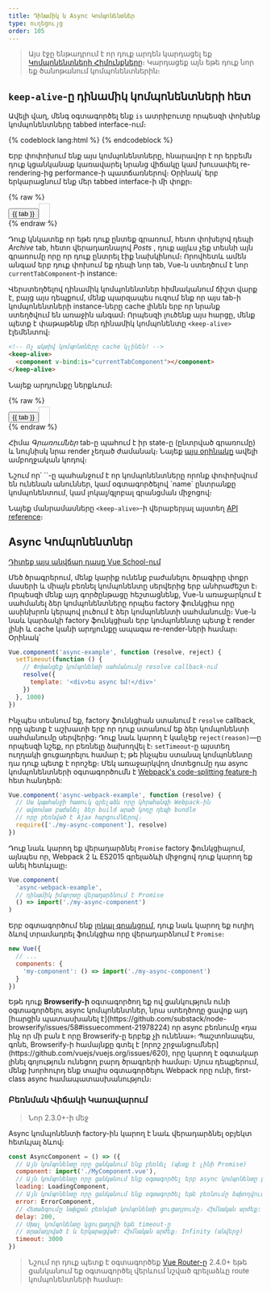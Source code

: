 ```yaml
---
title: Դինամիկ և Async Կոմպոնենտներ
type: ուղեցույց
order: 105
---
```


> Այս էջը ենթադրում է որ դուք արդեն կարդացել եք [Կոմպոնենտների Հիմունքները](components.html)։ Կարդացեք այն եթե դուք նոր եք ծանոթանում կոմպոնենտներին։

## `keep-alive`-ը դինամիկ կոմպոնենտների հետ

Ավելի վաղ, մենգ օգտագործել ենք `is` ատրիբուտը որպեսզի փոխենք կոմպոնենտները tabbed interface-ում։

{% codeblock lang:html %}
<component v-bind:is="currentTabComponent"></component>
{% endcodeblock %}

Երբ փոփոխում ենք այս կոմպոնենտները, հնարավոր է որ երբեմն դուք կցանկանաք կառավարել նրանց վիճակը կամ խուսափել re-rendering-ից performance-ի պատճառներով։ Օրինակ՝ երբ երկարացնում ենք մեր tabbed interface-ի մի փոքր։

{% raw %}
<div id="dynamic-component-demo" class="demo">
  <button
    v-for="tab in tabs"
    v-bind:key="tab"
    v-bind:class="['dynamic-component-demo-tab-button', { 'dynamic-component-demo-active': currentTab === tab }]"
    v-on:click="currentTab = tab"
  >{{ tab }}</button>
  <component
    v-bind:is="currentTabComponent"
    class="dynamic-component-demo-tab"
  ></component>
</div>
<script>
Vue.component('tab-posts', {
  data: function () {
    return {
      posts: [
        {
          id: 1,
          title: 'Cat Ipsum',
          content: '<p>Dont wait for the storm to pass, dance in the rain kick up litter decide to want nothing to do with my owner today demand to be let outside at once, and expect owner to wait for me as i think about it cat cat moo moo lick ears lick paws so make meme, make cute face but lick the other cats. Kitty poochy chase imaginary bugs, but stand in front of the computer screen. Sweet beast cat dog hate mouse eat string barf pillow no baths hate everything stare at guinea pigs. My left donut is missing, as is my right loved it, hated it, loved it, hated it scoot butt on the rug cat not kitten around</p>'
        },
        {
          id: 2,
          title: 'Hipster Ipsum',
          content: '<p>Bushwick blue bottle scenester helvetica ugh, meh four loko. Put a bird on it lumbersexual franzen shabby chic, street art knausgaard trust fund shaman scenester live-edge mixtape taxidermy viral yuccie succulents. Keytar poke bicycle rights, crucifix street art neutra air plant PBR&B hoodie plaid venmo. Tilde swag art party fanny pack vinyl letterpress venmo jean shorts offal mumblecore. Vice blog gentrify mlkshk tattooed occupy snackwave, hoodie craft beer next level migas 8-bit chartreuse. Trust fund food truck drinking vinegar gochujang.</p>'
        },
        {
          id: 3,
          title: 'Cupcake Ipsum',
          content: '<p>Icing dessert soufflé lollipop chocolate bar sweet tart cake chupa chups. Soufflé marzipan jelly beans croissant toffee marzipan cupcake icing fruitcake. Muffin cake pudding soufflé wafer jelly bear claw sesame snaps marshmallow. Marzipan soufflé croissant lemon drops gingerbread sugar plum lemon drops apple pie gummies. Sweet roll donut oat cake toffee cake. Liquorice candy macaroon toffee cookie marzipan.</p>'
        }
      ],
      selectedPost: null
    }
  },
  template: '\
    <div class="dynamic-component-demo-posts-tab">\
      <ul class="dynamic-component-demo-posts-sidebar">\
        <li\
          v-for="post in posts"\
          v-bind:key="post.id"\
          v-bind:class="{ \'dynamic-component-demo-active\': post === selectedPost }"\
          v-on:click="selectedPost = post"\
        >\
          {{ post.title }}\
        </li>\
      </ul>\
      <div class="dynamic-component-demo-post-container">\
        <div \
          v-if="selectedPost"\
          class="dynamic-component-demo-post"\
        >\
          <h3>{{ selectedPost.title }}</h3>\
          <div v-html="selectedPost.content"></div>\
        </div>\
        <strong v-else>\
          Սեղմեք բլոգի վերնագրի վրա ձախ կողմում որպեսզի դիտեք այն։\
        </strong>\
      </div>\
    </div>\
  '
})
Vue.component('tab-archive', {
  template: '<div>Արխիվ կոմպոնենտ</div>'
})
new Vue({
  el: '#dynamic-component-demo',
  data: {
    currentTab: 'Posts',
    tabs: ['Posts', 'Archive']
  },
  computed: {
    currentTabComponent: function () {
      return 'tab-' + this.currentTab.toLowerCase()
    }
  }
})
</script>
<style>
.dynamic-component-demo-tab-button {
  padding: 6px 10px;
  border-top-left-radius: 3px;
  border-top-right-radius: 3px;
  border: 1px solid #ccc;
  cursor: pointer;
  background: #f0f0f0;
  margin-bottom: -1px;
  margin-right: -1px;
  overflow-anchor: none;
}
.dynamic-component-demo-tab-button:hover {
  background: #e0e0e0;
}
.dynamic-component-demo-tab-button.dynamic-component-demo-active {
  background: #e0e0e0;
}
.dynamic-component-demo-tab {
  border: 1px solid #ccc;
  padding: 10px;
}
.dynamic-component-demo-posts-tab {
  display: flex;
}
.dynamic-component-demo-posts-sidebar {
  max-width: 40vw;
  margin: 0 !important;
  padding: 0 10px 0 0 !important;
  list-style-type: none;
  border-right: 1px solid #ccc;
}
.dynamic-component-demo-posts-sidebar li {
  white-space: nowrap;
  text-overflow: ellipsis;
  overflow: hidden;
  cursor: pointer;
}
.dynamic-component-demo-posts-sidebar li:hover {
  background: #eee;
}
.dynamic-component-demo-posts-sidebar li.dynamic-component-demo-active {
  background: lightblue;
}
.dynamic-component-demo-post-container {
  padding-left: 10px;
}
.dynamic-component-demo-post > :first-child {
  margin-top: 0 !important;
  padding-top: 0 !important;
}
</style>
{% endraw %}

Դուք կնկատեք որ եթե դուք ընտեք գրառում, հետո փոխելով դեպի _Archive_ tab, հետո վերադառնալով _Posts_ , դուք այլևս չեք տեսնի այն գրառումը որը որ դուք ընտրել էիք նախկինում։ Որովհետև ամեն անգամ երբ դուք փոխում եք դեպի նոր tab, Vue-ն ստեղծում է նոր `currentTabComponent`-ի instance։

Վերստեղծելով դինամիկ կոմպոնենտներ հիմնականում ճիշտ վարք է, բայց այս դեպքում, մենք պարզապես ուզում ենք որ այս tab-ի կոմպոնենտների instance-ները cache լինեն երբ որ նրանք ստեղծվում են առաջին անգամ։ Որպեսզի լուծենք այս հարցը, մենք պետք է փաթաթենք մեր դինամիկ կոմպոնենտը `<keep-alive>` էլեմենտով։

``` html
<!-- Ոչ ակտիվ կոմպոնտները cache կլինեն! -->
<keep-alive>
  <component v-bind:is="currentTabComponent"></component>
</keep-alive>
```

Նայեք արդյունքը ներքևում։

{% raw %}
<div id="dynamic-component-keep-alive-demo" class="demo">
  <button
    v-for="tab in tabs"
    v-bind:key="tab"
    v-bind:class="['dynamic-component-demo-tab-button', { 'dynamic-component-demo-active': currentTab === tab }]"
    v-on:click="currentTab = tab"
  >{{ tab }}</button>
  <keep-alive>
    <component
      v-bind:is="currentTabComponent"
      class="dynamic-component-demo-tab"
    ></component>
  </keep-alive>
</div>
<script>
new Vue({
  el: '#dynamic-component-keep-alive-demo',
  data: {
    currentTab: 'Posts',
    tabs: ['Posts', 'Archive']
  },
  computed: {
    currentTabComponent: function () {
      return 'tab-' + this.currentTab.toLowerCase()
    }
  }
})
</script>
{% endraw %}

Հիմա _Գրառումներ_ tab-ը պահում է իր state-ը (ընտրված գրառումը) և նույնիսկ նրա render չեղած ժամանակ։ Նայեք [այս օրինակը](https://codesandbox.io/s/github/vuejs/vuejs.org/tree/master/src/v2/examples/vue-20-keep-alive-with-dynamic-components) ավելի ամբողջական կոդով։

<p class="tip">Նշում որ՝ `<keep-alive>`-ը պահանջում է որ կոմպոնենտները որոնք փոփոխվում են ունենան անուններ, կամ օգտագործելով `name` ընտրանքը կոմպոնենտում, կամ լոկալ/գլոբալ գրանցման միջոցով։</p>

Նայեք մանրամասները `<keep-alive>`-ի վերաբերյալ այստեղ [API reference](../api/#keep-alive)։

## Async Կոմպոնենտներ

<div class="vueschool"><a href="https://vueschool.io/lessons/dynamically-load-components?friend=vuejs" target="_blank" rel="sponsored noopener" title="Free Vue.js Async Components lesson">Դիտեք այս անվճար դասը Vue School-ում</a></div>

Մեծ ծրագրերում, մենք կարիք ունենք բաժանելու ծրագիրը փոքր մասերի և միայն բեռնել կոմպոնենտը սերվերից երբ անհրաժեշտ է։ Որպեսզի մենք այդ գործընթացը հեշտացնենք, Vue-ն առաջարկում է սահմանել ձեր կոմպոնենտները որպես factory ֆունկցիա որը ասինխրոն կերպով լուծում է ձեր կոմպոնենտի սահմանումը։ Vue-ն նաև կարձակի factory ֆունկցիան երբ կոմպոնենտը պետք է render լինի և cache կանի արդյունքը ապագա re-render-ների համար։ Օրինակ՝

``` js
Vue.component('async-example', function (resolve, reject) {
  setTimeout(function () {
    // Փոխանցեք կոմպոնենտի սահմանումը resolve callback-ում
    resolve({
      template: '<div>Ես async եմ!</div>'
    })
  }, 1000)
})
```

Ինչպես տեսնում եք, factory ֆունկցիան ստանում է `resolve` callback, որը պետք է աշխատի երբ որ դուք ստանում եք ձեր կոմպոնենտի սահմանումը սերվերից։ Դուք նաև կարող է կանչեք `reject(reason)`—ը որպեսզի նշեք, որ բեռնելը ձախողվել է։ `setTimeout`-ը այստեղ ուղղակի ցուցադրելու համար է; թե ինչպես ստանալ կոմպոնենտը դա դուք պետք է որոշեք։ Մեկ առաջարկվող մոտեցումը դա async կոմպոնենտների օգտագործումն է [Webpack's code-splitting feature-ի](https://webpack.js.org/guides/code-splitting/) հետ հանդերձ:

``` js
Vue.component('async-webpack-example', function (resolve) {
  // Սա կպահանջի հատուկ գրելաձև որը կհրահանգի Webpack-ին
  // ավտոմատ բաժանել ձեր build արած կոդը դեպի bundle
  // որը բեռնված է Ajax հարցումներով։
  require(['./my-async-component'], resolve)
})
```

Դուք նաև կարող եք վերադարձնել `Promise` factory ֆունկցիայում, այնպես որ, Webpack 2 և ES2015 գրելաձևի միջոցով դուք կարող եք անել հետևյալը։

``` js
Vue.component(
  'async-webpack-example',
  // դինամիկ իմպորտը վերադարձնում է Promise
  () => import('./my-async-component')
)
```

Երբ օգտագործում ենք [լոկալ գրանցում](components-registration.html#Local-Registration), դուք նաև կարող եք ուղիղ ձևով տրամադրել ֆունկցիա որը վերադարձնում է `Promise`։

``` js
new Vue({
  // ...
  components: {
    'my-component': () => import('./my-async-component')
  }
})
```

<p class="tip">Եթե դուք <strong>Browserify-ի</strong> օգտագործող եք ով ցանկություն ունի օգտագործելու async կոմպոնենտներ, նրա ստեղծողը ցավոք այդ [հարցին պատասխանել է](https://github.com/substack/node-browserify/issues/58#issuecomment-21978224) որ async բեռնումը «դա ինչ որ մի բան է որը Browserify-ը երբեք չի ունենա»։  Պաշտոնապես, գոնե, Browserify-ի համայնքը գտել է [որոշ շրջանցումներ](https://github.com/vuejs/vuejs.org/issues/620), որը կարող է օգտակար լինել գոյություն ունեցող բարդ ծրագրերի համար։ Մյուս դեպքերում, մենք խորհուրդ ենք տալիս օգտագործելու Webpack որը ունի, first-class async համապատասխանություն։

### Բեռնման Վիճակի Կառավարում

> Նոր 2.3.0+-ի մեջ

Async կոմպոնենտի factory-ին կարող է նաև վերադարձնել օբյեկտ հետևյալ ձևով։

``` js
const AsyncComponent = () => ({
  // Այն կոմպոնենտը որը ցանկանում ենք բեռնել (պետք է լինի Promise)
  component: import('./MyComponent.vue'),
  // Այն կոմպոնենտը որը ցանկանում ենք օգտագործել երբ async կոմպոնենտը բեռնվում է
  loading: LoadingComponent,
  // Այն կոմպոնենտը որը ցանկանում ենք օգտագործել եթե բեռնումը ձախողվում է
  error: ErrorComponent,
  // Հետաձգումը նախքան բեռնված կոմպոնենտի ցուցադրումը։ Հիմնական արժեք: 200ms։
  delay: 200,
  // Սխալ կոմպոնենտը կցուցադրվի եթե timeout-ը
  // տրամադրված է և երկարացված: Հիմնական արժեք։ Infinity (անվերջ)
  timeout: 3000
})
```

> Նշում որ դուք պետք է օգտագործեք [Vue Router-ը](https://github.com/vuejs/vue-router) 2.4.0+ եթե ցանկանում եք օգտագործել վերևում նշված գրելաձևը route կոմպոնենտների համար։
